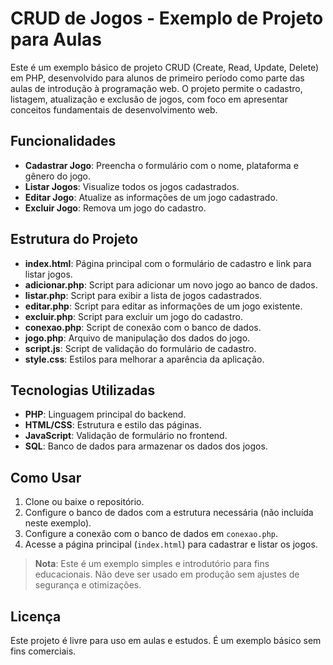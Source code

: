 # CRUD de Jogos - Exemplo de Projeto para Aulas

Este é um exemplo básico de projeto CRUD (Create, Read, Update, Delete) em PHP, desenvolvido para alunos de primeiro período como parte das aulas de introdução à programação web. O projeto permite o cadastro, listagem, atualização e exclusão de jogos, com foco em apresentar conceitos fundamentais de desenvolvimento web.

## Funcionalidades

- **Cadastrar Jogo**: Preencha o formulário com o nome, plataforma e gênero do jogo.
- **Listar Jogos**: Visualize todos os jogos cadastrados.
- **Editar Jogo**: Atualize as informações de um jogo cadastrado.
- **Excluir Jogo**: Remova um jogo do cadastro.

## Estrutura do Projeto

- **index.html**: Página principal com o formulário de cadastro e link para listar jogos.
- **adicionar.php**: Script para adicionar um novo jogo ao banco de dados.
- **listar.php**: Script para exibir a lista de jogos cadastrados.
- **editar.php**: Script para editar as informações de um jogo existente.
- **excluir.php**: Script para excluir um jogo do cadastro.
- **conexao.php**: Script de conexão com o banco de dados.
- **jogo.php**: Arquivo de manipulação dos dados do jogo.
- **script.js**: Script de validação do formulário de cadastro.
- **style.css**: Estilos para melhorar a aparência da aplicação.

## Tecnologias Utilizadas

- **PHP**: Linguagem principal do backend.
- **HTML/CSS**: Estrutura e estilo das páginas.
- **JavaScript**: Validação de formulário no frontend.
- **SQL**: Banco de dados para armazenar os dados dos jogos.

## Como Usar

1. Clone ou baixe o repositório.
2. Configure o banco de dados com a estrutura necessária (não incluída neste exemplo).
3. Configure a conexão com o banco de dados em `conexao.php`.
4. Acesse a página principal (`index.html`) para cadastrar e listar os jogos.

> **Nota**: Este é um exemplo simples e introdutório para fins educacionais. Não deve ser usado em produção sem ajustes de segurança e otimizações.

## Licença

Este projeto é livre para uso em aulas e estudos. É um exemplo básico sem fins comerciais.
